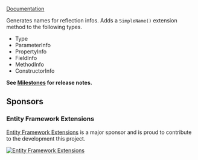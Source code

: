 [Documentation](https://github.com/VerifyTests/SimpleInfoName)

Generates names for reflection infos. Adds a `SimpleName()` extension method to the following types.

 * Type
 * ParameterInfo
 * PropertyInfo
 * FieldInfo
 * MethodInfo
 * ConstructorInfo

**See [Milestones](https://github.com/VerifyTests/SimpleInfoName/milestones?state=closed) for release notes.**


## Sponsors


### Entity Framework Extensions<!-- include: zzz. path: /docs/zzz.include.md -->

[Entity Framework Extensions](https://entityframework-extensions.net/) is a major sponsor and is proud to contribute to the development this project.

[![Entity Framework Extensions](https://raw.githubusercontent.com/VerifyTests/SimpleInfoName/refs/heads/main/docs/zzz.png)](https://entityframework-extensions.net/?utm_source=simoncropp&utm_medium=SimpleInfoName)<!-- endInclude -->
